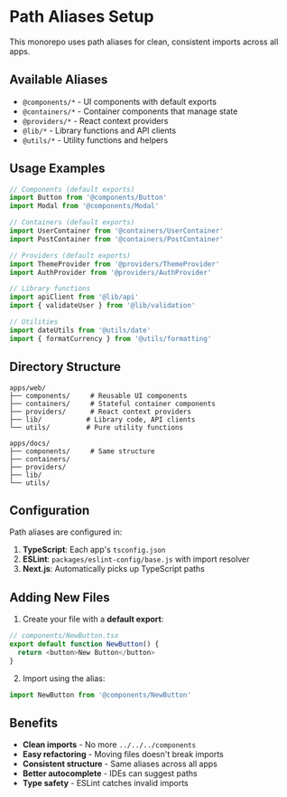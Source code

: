 # Path Aliases Setup

This monorepo uses path aliases for clean, consistent imports across all apps.

## Available Aliases

- `@components/*` - UI components with default exports
- `@containers/*` - Container components that manage state
- `@providers/*` - React context providers
- `@lib/*` - Library functions and API clients
- `@utils/*` - Utility functions and helpers

## Usage Examples

```typescript
// Components (default exports)
import Button from '@components/Button'
import Modal from '@components/Modal'

// Containers (default exports)
import UserContainer from '@containers/UserContainer'
import PostContainer from '@containers/PostContainer'

// Providers (default exports)
import ThemeProvider from '@providers/ThemeProvider'
import AuthProvider from '@providers/AuthProvider'

// Library functions
import apiClient from '@lib/api'
import { validateUser } from '@lib/validation'

// Utilities
import dateUtils from '@utils/date'
import { formatCurrency } from '@utils/formatting'
```

## Directory Structure

```
apps/web/
├── components/     # Reusable UI components
├── containers/     # Stateful container components
├── providers/      # React context providers
├── lib/           # Library code, API clients
└── utils/         # Pure utility functions

apps/docs/
├── components/     # Same structure
├── containers/
├── providers/
├── lib/
└── utils/
```

## Configuration

Path aliases are configured in:

1. **TypeScript**: Each app's `tsconfig.json` 
2. **ESLint**: `packages/eslint-config/base.js` with import resolver
3. **Next.js**: Automatically picks up TypeScript paths

## Adding New Files

1. Create your file with a **default export**:

```typescript
// components/NewButton.tsx
export default function NewButton() {
  return <button>New Button</button>
}
```

2. Import using the alias:

```typescript
import NewButton from '@components/NewButton'
```

## Benefits

- **Clean imports** - No more `../../../components`
- **Easy refactoring** - Moving files doesn't break imports
- **Consistent structure** - Same aliases across all apps
- **Better autocomplete** - IDEs can suggest paths
- **Type safety** - ESLint catches invalid imports